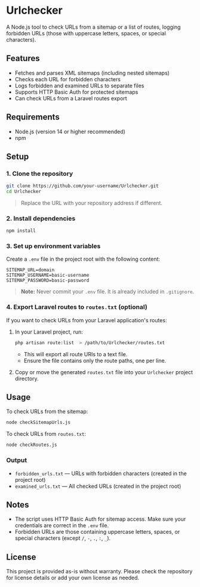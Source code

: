 # Urlchecker

A Node.js tool to check URLs from a sitemap or a list of routes, logging forbidden URLs (those with uppercase letters, spaces, or special characters).

## Features

- Fetches and parses XML sitemaps (including nested sitemaps)
- Checks each URL for forbidden characters
- Logs forbidden and examined URLs to separate files
- Supports HTTP Basic Auth for protected sitemaps
- Can check URLs from a Laravel routes export

## Requirements

- Node.js (version 14 or higher recommended)
- npm

## Setup

### 1. Clone the repository

```bash
git clone https://github.com/your-username/Urlchecker.git
cd Urlchecker
```
> Replace the URL with your repository address if different.

### 2. Install dependencies

```bash
npm install
```

### 3. Set up environment variables

Create a `.env` file in the project root with the following content:

```
SITEMAP_URL=domain
SITEMAP_USERNAME=basic-username
SITEMAP_PASSWORD=basic-password
```

> **Note:** Never commit your `.env` file. It is already included in `.gitignore`.

### 4. Export Laravel routes to `routes.txt` (optional)

If you want to check URLs from your Laravel application's routes:

1. In your Laravel project, run:
    ```bash
    php artisan route:list  > /path/to/Urlchecker/routes.txt
    ```
    - This will export all route URIs to a text file.
    - Ensure the file contains only the route paths, one per line.

2. Copy or move the generated `routes.txt` file into your `Urlchecker` project directory.

## Usage

To check URLs from the sitemap:

```bash
node checkSitemapUrls.js
```

To check URLs from `routes.txt`:

```bash
node checkRoutes.js
```

### Output

- `forbidden_urls.txt` — URLs with forbidden characters (created in the project root)
- `examined_urls.txt` — All checked URLs (created in the project root)

## Notes

- The script uses HTTP Basic Auth for sitemap access. Make sure your credentials are correct in the `.env` file.
- Forbidden URLs are those containing uppercase letters, spaces, or special characters (except `/`, `-`, `.`, `:`, `_`).

## License

This project is provided as-is without warranty. Please check the repository for license details or add your own license as needed.
